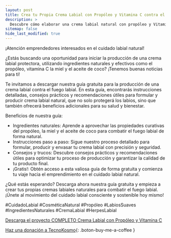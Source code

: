 ```yaml
---
layout: post
title: Crea tu Propia Crema Labial con Propóleo y Vitamina C contra el Herpes
description: >
  Descubre cómo elaborar una crema labial natural con propóleo y Vitamina C para unos labios suaves y protegidos contra el Herpes.
sitemap: false
hide_last_modified: true
---
```



¡Atención emprendedores interesados en el cuidado labial natural!

¿Estás buscando una oportunidad para iniciar la producción de una crema labial protectora, utilizando ingredientes naturales y efectivos como el propóleo, vitamina C la miel y el aceite de coco? ¡Tenemos buenas noticias para ti!

Te invitamos a descargar nuestra guía gratuita para la producción de una crema labial contra el fuego labial. En esta guía, encontrarás instrucciones detalladas, consejos prácticos y recomendaciones útiles para formular y producir crema labial natural, que no solo protegerá los labios, sino que también ofrecerá beneficios adicionales para su salud y bienestar.

Beneficios de nuestra guía:
- Ingredientes naturales: Aprende a aprovechar las propiedades curativas del propóleo, la miel y el aceite de coco para combatir el fuego labial de forma natural.
- Instrucciones paso a paso: Sigue nuestro proceso detallado para formular, producir y envasar tu crema labial con precisión y seguridad.
- Consejos y trucos: Descubre consejos prácticos y recomendaciones útiles para optimizar tu proceso de producción y garantizar la calidad de tu producto final.
- ¡Gratis!: Obtén acceso a esta valiosa guía de forma gratuita y comienza tu viaje hacia el emprendimiento en el cuidado labial natural.

¿Qué estás esperando? Descarga ahora nuestra guía gratuita y empieza a crear tus propias cremas labiales naturales para combatir el fuego labial. ¡Únete al movimiento del cuidado labial consciente y sostenible hoy mismo!

#CuidadoLabial #CosméticaNatural #Propóleo #LabiosSuaves #IngredientesNaturales #CremaLabial #HerpesLabial

[Descarga el proyecto COMPLETO Crema Labial con Propóleo y Vitamina C](https://1drv.ms/f/s!AhVZnyMdAn_hgQaXqKnr_5YeC-hF?e=pgQmea)

[Haz una donación a TecnoKosmo](https://www.buymeacoffee.com/nain.taleb){: .boton-buy-me-a-coffee }

<object data="../cremaLabialPropoleo.pdf" width="100%" height="600" type='application/pdf'></object>
